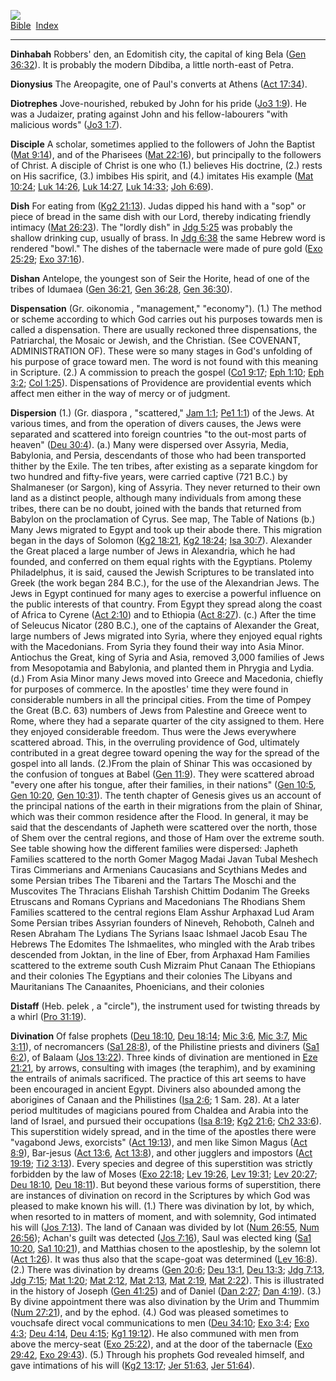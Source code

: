 [![](../../cdshop/ithlogo.png)](../../index)  
[Bible](../index)  [Index](index) 

------------------------------------------------------------------------

<span id="000">**Dinhabah**</span> Robbers' den, an Edomitish city, the
capital of king Bela ([Gen 36:32](../kjv/gen036.htm#032)). It is
probably the modern Dibdiba, a little north-east of Petra.

<span id="001">**Dionysius**</span> The Areopagite, one of Paul's
converts at Athens ([Act 17:34](../kjv/act017.htm#034)).

<span id="002">**Diotrephes**</span> Jove-nourished, rebuked by John for
his pride ([Jo3 1:9](../kjv/jo3001.htm#009)). He was a Judaizer, prating
against John and his fellow-labourers "with malicious words" ([Jo3
1:7](../kjv/jo3001.htm#007)).

<span id="003">**Disciple**</span> A scholar, sometimes applied to the
followers of John the Baptist ([Mat 9:14](../kjv/mat009.htm#014)), and
of the Pharisees ([Mat 22:16](../kjv/mat022.htm#016)), but principally
to the followers of Christ. A disciple of Christ is one who (1.)
believes His doctrine, (2.) rests on His sacrifice, (3.) imbibes His
spirit, and (4.) imitates His example ([Mat
10:24](../kjv/mat010.htm#024); [Luk 14:26](../kjv/luk014.htm#026), [Luk
14:27](../kjv/luk014.htm#027), [Luk 14:33](../kjv/luk014.htm#033); [Joh
6:69](../kjv/joh006.htm#069)).

<span id="004">**Dish**</span> For eating from ([Kg2
21:13](../kjv/kg2021.htm#013)). Judas dipped his hand with a "sop" or
piece of bread in the same dish with our Lord, thereby indicating
friendly intimacy ([Mat 26:23](../kjv/mat026.htm#023)). The "lordly
dish" in [Jdg 5:25](../kjv/jdg005.htm#025) was probably the shallow
drinking cup, usually of brass. In [Jdg 6:38](../kjv/jdg006.htm#038) the
same Hebrew word is rendered "bowl." The dishes of the tabernacle were
made of pure gold ([Exo 25:29](../kjv/exo025.htm#029); [Exo
37:16](../kjv/exo037.htm#016)).

<span id="005">**Dishan**</span> Antelope, the youngest son of Seir the
Horite, head of one of the tribes of Idumaea ([Gen
36:21](../kjv/gen036.htm#021), [Gen 36:28](../kjv/gen036.htm#028), [Gen
36:30](../kjv/gen036.htm#030)).

<span id="006">**Dispensation**</span> (Gr. oikonomia , "management,"
"economy"). (1.) The method or scheme according to which God carries out
his purposes towards men is called a dispensation. There are usually
reckoned three dispensations, the Patriarchal, the Mosaic or Jewish, and
the Christian. (See COVENANT, ADMINISTRATION OF). These were so many
stages in God's unfolding of his purpose of grace toward men. The word
is not found with this meaning in Scripture. (2.) A commission to preach
the gospel ([Co1 9:17](../kjv/co1009.htm#017); [Eph
1:10](../kjv/eph001.htm#010); [Eph 3:2](../kjv/eph003.htm#002); [Col
1:25](../kjv/col001.htm#025)). Dispensations of Providence are
providential events which affect men either in the way of mercy or of
judgment.

<span id="007">**Dispersion**</span> (1.) (Gr. diaspora , "scattered,"
[Jam 1:1](../kjv/jam001.htm#001); [Pe1 1:1](../kjv/pe1001.htm#001)) of
the Jews. At various times, and from the operation of divers causes, the
Jews were separated and scattered into foreign countries "to the
out-most parts of heaven" ([Deu 30:4](../kjv/deu030.htm#004)). (a.) Many
were dispersed over Assyria, Media, Babylonia, and Persia, descendants
of those who had been transported thither by the Exile. The ten tribes,
after existing as a separate kingdom for two hundred and fifty-five
years, were carried captive (721 B.C.) by Shalmaneser (or Sargon), king
of Assyria. They never returned to their own land as a distinct people,
although many individuals from among these tribes, there can be no
doubt, joined with the bands that returned from Babylon on the
proclamation of Cyrus. See map, The Table of Nations (b.) Many Jews
migrated to Egypt and took up their abode there. This migration began in
the days of Solomon ([Kg2 18:21](../kjv/kg2018.htm#021), [Kg2
18:24](../kjv/kg2018.htm#024); [Isa 30:7](../kjv/isa030.htm#007)).
Alexander the Great placed a large number of Jews in Alexandria, which
he had founded, and conferred on them equal rights with the Egyptians.
Ptolemy Philadelphus, it is said, caused the Jewish Scriptures to be
translated into Greek (the work began 284 B.C.), for the use of the
Alexandrian Jews. The Jews in Egypt continued for many ages to exercise
a powerful influence on the public interests of that country. From Egypt
they spread along the coast of Africa to Cyrene ([Act
2:10](../kjv/act002.htm#010)) and to Ethiopia ([Act
8:27](../kjv/act008.htm#027)). (c.) After the time of Seleucus Nicator
(280 B.C.), one of the captains of Alexander the Great, large numbers of
Jews migrated into Syria, where they enjoyed equal rights with the
Macedonians. From Syria they found their way into Asia Minor. Antiochus
the Great, king of Syria and Asia, removed 3,000 families of Jews from
Mesopotamia and Babylonia, and planted them in Phrygia and Lydia. (d.)
From Asia Minor many Jews moved into Greece and Macedonia, chiefly for
purposes of commerce. In the apostles' time they were found in
considerable numbers in all the principal cities. From the time of
Pompey the Great (B.C. 63) numbers of Jews from Palestine and Greece
went to Rome, where they had a separate quarter of the city assigned to
them. Here they enjoyed considerable freedom. Thus were the Jews
everywhere scattered abroad. This, in the overruling providence of God,
ultimately contributed in a great degree toward opening the way for the
spread of the gospel into all lands. (2.)From the plain of Shinar This
was occasioned by the confusion of tongues at Babel ([Gen
11:9](../kjv/gen011.htm#009)). They were scattered abroad "every one
after his tongue, after their families, in their nations" ([Gen
10:5](../kjv/gen010.htm#005), [Gen 10:20](../kjv/gen010.htm#020), [Gen
10:31](../kjv/gen010.htm#031)). The tenth chapter of Genesis gives us an
account of the principal nations of the earth in their migrations from
the plain of Shinar, which was their common residence after the Flood.
In general, it may be said that the descendants of Japheth were
scattered over the north, those of Shem over the central regions, and
those of Ham over the extreme south. See table showing how the different
families were dispersed: Japheth Families scattered to the north Gomer
Magog Madai Javan Tubal Meshech Tiras Cimmerians and Armenians
Caucasians and Scythians Medes and some Persian tribes The Tibareni and
the Tartars The Moschi and the Muscovites The Thracians Elishah Tarshish
Chittim Dodanim The Greeks Etruscans and Romans Cyprians and Macedonians
The Rhodians Shem Families scattered to the central regions Elam Asshur
Arphaxad Lud Aram Some Persian tribes Assyrian founders of Nineveh,
Rehoboth, Calneh and Resen Abraham The Lydians The Syrians Isaac Ishmael
Jacob Esau The Hebrews The Edomites The Ishmaelites, who mingled with
the Arab tribes descended from Joktan, in the line of Eber, from
Arphaxad Ham Families scattered to the extreme south Cush Mizraim Phut
Canaan The Ethiopians and their colonies The Egyptians and their
colonies The Libyans and Mauritanians The Canaanites, Phoenicians, and
their colonies

<span id="008">**Distaff**</span> (Heb. pelek , a "circle"), the
instrument used for twisting threads by a whirl ([Pro
31:19](../kjv/pro031.htm#019)).

<span id="009">**Divination**</span> Of false prophets ([Deu
18:10](../kjv/deu018.htm#010), [Deu 18:14](../kjv/deu018.htm#014); [Mic
3:6](../kjv/mic003.htm#006), [Mic 3:7](../kjv/mic003.htm#007), [Mic
3:11](../kjv/mic003.htm#011)), of necromancers ([Sa1
28:8](../kjv/sa1028.htm#008)), of the Philistine priests and diviners
([Sa1 6:2](../kjv/sa1006.htm#002)), of Balaam ([Jos
13:22](../kjv/jos013.htm#022)). Three kinds of divination are mentioned
in [Eze 21:21](../kjv/eze021.htm#021), by arrows, consulting with images
(the teraphim), and by examining the entrails of animals sacrificed. The
practice of this art seems to have been encouraged in ancient Egypt.
Diviners also abounded among the aborigines of Canaan and the
Philistines ([Isa 2:6](../kjv/isa002.htm#006); 1 Sam. 28). At a later
period multitudes of magicians poured from Chaldea and Arabia into the
land of Israel, and pursued their occupations ([Isa
8:19](../kjv/isa008.htm#019); [Kg2 21:6](../kjv/kg2021.htm#006); [Ch2
33:6](../kjv/ch2033.htm#006)). This superstition widely spread, and in
the time of the apostles there were "vagabond Jews, exorcists" ([Act
19:13](../kjv/act019.htm#013)), and men like Simon Magus ([Act
8:9](../kjv/act008.htm#009)), Bar-jesus ([Act
13:6](../kjv/act013.htm#006), [Act 13:8](../kjv/act013.htm#008)), and
other jugglers and impostors ([Act 19:19](../kjv/act019.htm#019); [Ti2
3:13](../kjv/ti2003.htm#013)). Every species and degree of this
superstition was strictly forbidden by the law of Moses ([Exo
22:18](../kjv/exo022.htm#018); [Lev 19:26](../kjv/lev019.htm#026), [Lev
19:31](../kjv/lev019.htm#031); [Lev 20:27](../kjv/lev020.htm#027); [Deu
18:10](../kjv/deu018.htm#010), [Deu 18:11](../kjv/deu018.htm#011)). But
beyond these various forms of superstition, there are instances of
divination on record in the Scriptures by which God was pleased to make
known his will. (1.) There was divination by lot, by which, when
resorted to in matters of moment, and with solemnity, God intimated his
will ([Jos 7:13](../kjv/jos007.htm#013)). The land of Canaan was divided
by lot ([Num 26:55](../kjv/num026.htm#055), [Num
26:56](../kjv/num026.htm#056)); Achan's guilt was detected ([Jos
7:16](../kjv/jos007.htm#016)), Saul was elected king ([Sa1
10:20](../kjv/sa1010.htm#020), [Sa1 10:21](../kjv/sa1010.htm#021)), and
Matthias chosen to the apostleship, by the solemn lot ([Act
1:26](../kjv/act001.htm#026)). It was thus also that the scape-goat was
determined ([Lev 16:8](../kjv/lev016.htm#008)). (2.) There was
divination by dreams ([Gen 20:6](../kjv/gen020.htm#006); [Deu
13:1](../kjv/deu013.htm#001), [Deu 13:3](../kjv/deu013.htm#003); [Jdg
7:13](../kjv/jdg007.htm#013), [Jdg 7:15](../kjv/jdg007.htm#015); [Mat
1:20](../kjv/mat001.htm#020); [Mat 2:12](../kjv/mat002.htm#012), [Mat
2:13](../kjv/mat002.htm#013), [Mat 2:19](../kjv/mat002.htm#019), [Mat
2:22](../kjv/mat002.htm#022)). This is illustrated in the history of
Joseph ([Gen 41:25](../kjv/gen041.htm#025)) and of Daniel ([Dan
2:27](../kjv/dan002.htm#027); [Dan 4:19](../kjv/dan004.htm#019)). (3.)
By divine appointment there was also divination by the Urim and Thummim
([Num 27:21](../kjv/num027.htm#021)), and by the ephod. (4.) God was
pleased sometimes to vouchsafe direct vocal communications to men ([Deu
34:10](../kjv/deu034.htm#010); [Exo 3:4](../kjv/exo003.htm#004); [Exo
4:3](../kjv/exo004.htm#003); [Deu 4:14](../kjv/deu004.htm#014), [Deu
4:15](../kjv/deu004.htm#015); [Kg1 19:12](../kjv/kg1019.htm#012)). He
also communed with men from above the mercy-seat ([Exo
25:22](../kjv/exo025.htm#022)), and at the door of the tabernacle ([Exo
29:42](../kjv/exo029.htm#042), [Exo 29:43](../kjv/exo029.htm#043)). (5.)
Through his prophets God revealed himself, and gave intimations of his
will ([Kg2 13:17](../kjv/kg2013.htm#017); [Jer
51:63](../kjv/jer051.htm#063), [Jer 51:64](../kjv/jer051.htm#064)).
